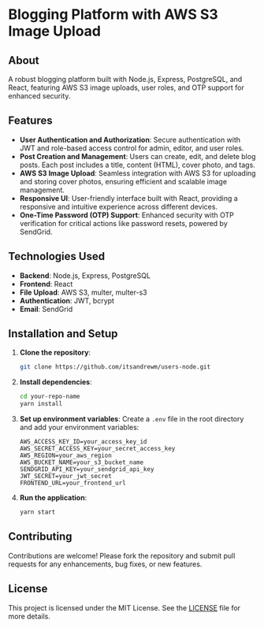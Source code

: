 # Blogging Platform with AWS S3 Image Upload

## About

A robust blogging platform built with Node.js, Express, PostgreSQL, and React, featuring AWS S3 image uploads, user roles, and OTP support for enhanced security.

## Features

- **User Authentication and Authorization**: Secure authentication with JWT and role-based access control for admin, editor, and user roles.
- **Post Creation and Management**: Users can create, edit, and delete blog posts. Each post includes a title, content (HTML), cover photo, and tags.
- **AWS S3 Image Upload**: Seamless integration with AWS S3 for uploading and storing cover photos, ensuring efficient and scalable image management.
- **Responsive UI**: User-friendly interface built with React, providing a responsive and intuitive experience across different devices.
- **One-Time Password (OTP) Support**: Enhanced security with OTP verification for critical actions like password resets, powered by SendGrid.

## Technologies Used

- **Backend**: Node.js, Express, PostgreSQL
- **Frontend**: React
- **File Upload**: AWS S3, multer, multer-s3
- **Authentication**: JWT, bcrypt
- **Email**: SendGrid

## Installation and Setup

1. **Clone the repository**:

   ```sh
   git clone https://github.com/itsandrewm/users-node.git
   ```

2. **Install dependencies**:

   ```sh
   cd your-repo-name
   yarn install
   ```

3. **Set up environment variables**:
   Create a `.env` file in the root directory and add your environment variables:

   ```env
   AWS_ACCESS_KEY_ID=your_access_key_id
   AWS_SECRET_ACCESS_KEY=your_secret_access_key
   AWS_REGION=your_aws_region
   AWS_BUCKET_NAME=your_s3_bucket_name
   SENDGRID_API_KEY=your_sendgrid_api_key
   JWT_SECRET=your_jwt_secret
   FRONTEND_URL=your_frontend_url
   ```

4. **Run the application**:
   ```sh
   yarn start
   ```

## Contributing

Contributions are welcome! Please fork the repository and submit pull requests for any enhancements, bug fixes, or new features.

## License

This project is licensed under the MIT License. See the [LICENSE](./LICENSE) file for more details.
